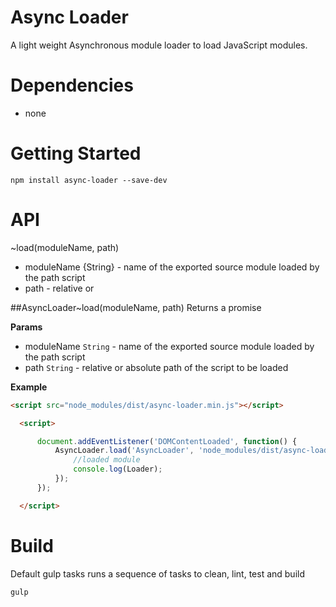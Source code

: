 # Async Loader

A light weight Asynchronous module loader to load JavaScript modules.


# Dependencies

- none

# Getting Started

```
npm install async-loader --save-dev
```

# API

~load(moduleName, path)

- moduleName {String} - name of the exported source module loaded by the path script
- path - relative or

<a name="AsyncLoader..load"></a>
##AsyncLoader~load(moduleName, path)
Returns a promise

**Params**

- moduleName `String` - name of the exported source module loaded by the path script
- path `String` - relative or absolute path of the script to be loaded

**Example**

```html
<script src="node_modules/dist/async-loader.min.js"></script>

  <script>

      document.addEventListener('DOMContentLoaded', function() {
          AsyncLoader.load('AsyncLoader', 'node_modules/dist/async-loader.js').then(function(Loader) {
              //loaded module
              console.log(Loader);
          });
      });

  </script>
```


# Build

Default gulp tasks runs a sequence of tasks to clean, lint, test and build

```sh
gulp
```
